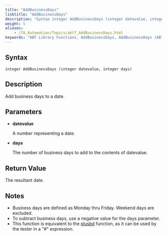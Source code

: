 ```yaml
--- 
title: "AddBusinessDays"
linktitle: "AddBusinessDays"
description: "Syntax integer AddBusinessDays (integer datevalue, integer days) Description Add business days to a date. Parameters datevalue A number representing a date. days The number of business days to add to ..."
weight: 5
aliases: 
    - /TA_Automation/Topics/abtf_AddBusinessDays.html
keywords: "ABT Library Functions, AddBusinessDays, AddBusinessDays (ABT library function)"
---
```


## Syntax

`integer AddBusinessDays (integer datevalue, integer days)`

## Description

Add business days to a date.

## Parameters

-   **datevalue**

    A number representing a date.

-   **days**

    The number of business days to add to the contents of datevalue.


## Return Value

The resultant date.

## Notes

-   Business days are defined as Monday thru Friday. Weekend days are excluded.
-   To subtract business days, use a negative value for the days parameter.
-   This function is equivalent to the [plusbd](/TA_Automation/Topics/Expressions_functions_plusbd.html) function, as it can be used by the tester in a "\#" expression.




